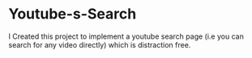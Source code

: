 # Youtube-s-Search
I Created this project to implement a youtube search page (i.e you can search for any video directly) which is distraction free. 
